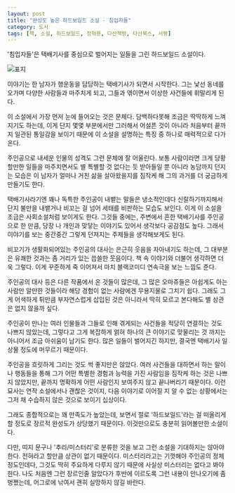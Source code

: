 ```yaml
---
layout: post
title: "완성도 높은 하드보일드 소설 - 침입자들"
category: 도서
tags: [책, 소설, 하드보일드, 정혁용, 다산책방, 다산북스, 서평]
---
```


'침입자들'은
택배기사를 중심으로 벌어지는 일들을 그린 하드보일드 소설이다.

![표지](https://lh3.googleusercontent.com/fS3RC1tjz8wCcB0XbqOAWvdRJ-ennSzfC7C8ugRRZBL-s9PtiMqXgVIqZnHJmZVRoD911QPbd51_Hw=s480)

이야기는 한 남자가 행운동을 담당하는 택배기사가 되면서 시작한다.
그는 낯선 동네를 오가며 다양한 사람들과 마주치게 되고,
그들과 엮이면서 이상한 사건들에 휘말리게 된다.

이 소설에서 가장 먼저 눈에 들어오는 것은 문체다.
담백하다못해 조금은 딱딱하게 느껴지기도 하는데,
이게 단지 몇몇 부분에서만 그러해서 어설픈 것이 아니라
처음부터 끝까지 일관된 통일감을 보이기 때문에
이 소설을 설명하는 특징 중 하나로 매력적으로 다가온다.

주인공으로 내세운 인물의 성격도 그런 문체에 잘 어울린다.
보통 사람이라면 크게 당황할만한 일들을 마주치면서도
별 특별할 것 없다는 듯 받아들일 뿐 아니라 농담까지 던지는 모습은
이 남자가 얼마나 거친 삶을 살아왔을지를 짐작케 해
그의 과거를 더 궁금하게 만들기도 한다.

택배기사라기엔 꽤나 독특한 주인공이 내뱉는 말들은
냉소적인데다 신랄하기까지해서
단지 불만을 내뱉거나 비꼬는 걸 넘어 세태를 비판하는 모습도 보인다.
이게 이 소설을 조금은 사회소설처럼 보이게도 한다.
그것들 중에는, 주변에서 흔한 택배기사를 주인공으로 한 만큼,
당장 나 개인과 맞닿는 이야기도 있어서 생각보다 공감점도 높다.
그래서 이야기를 보는 중간중간 그렇게 던져지는 주제들을 생각해보게도 된다.

비꼬기가 생활화되어있는 주인공의 대사는 은근히 웃음을 자아내기도 하는데,
그 대부분은 유쾌한 것과는 좀 거리가 있는 씁쓸한 웃음이다.
책 속 이야기와 더불어 생각하면 더욱 그렇다.
이게 꾸준하게 죽 이어져서 마치 블랙코미디 연속극을 보는 느낌도 준다.

주인공의 대사 등은 다른 작품에서 온 것들이 많은데,
그 많은 오마쥬들은 아쉽게도 아는 사람만 알만한 것들이라 해당 경험이 없는 사람에겐 무용지물로 그치기 쉽다.
그래도 그게 어색하게 튀만큼 부자연스럽게 삽입된 것은 아니라서
딱히 모르고 본다해도 별 상관은 없지 않을까 싶다.

주인공이 만나는 여러 인물들과 그들로 인해 겪게되는 사건들을 적당히 연결하는 것도 나쁘지 않았는데,
그렇다고 그게 복잡하게 얽혀 하나의 큰 이야기로 맞물리는 것 까지는 아니어서
조금 아쉬움이 남기도 한다.
많은 일들이 벌어지긴 하지만, 결국엔 택배기사 일상물 정도에 머무르기 때문이다.

주인공을 흐릿하게 그리는 것도 썩 좋지만은 않았다.
여러 사건들을 대하면서 하는 말이나 행동들을 통해
그가 어떤 특별한 경험과 능력을 가진 사람임을 짐작케 하는 것은 나쁘지 않았지만,
끝까지 명확하게 어떤 사람인지 보여주지 않고 끝나버리기 때문이다.
이런 묘사는 연작 소설에서나 괜찮은 것이지,
다음 이야기로 이어질 지 알 수 없는 상황에서는 그저 채 수습하지 않은 것으로 보이기 십상이다.

그래도 종합적으로는 꽤 만족도가 높았는데,
보면서 절로 '하드보일드'라는 걸 떠올리게 할 정도로
장르적 완성도가 상당했기 때문이다.
이것만으로도 충분히 읽어볼만한 소설이다.

다만, 띠지 문구나 '추리/미스터리'로 분류한 것을 보고 그런 소설을 기대하지는 않아야 한다.
전혀라고 할만큼 상관이 없기 때문이다.
미스터리라고는 기껏해야 주인공의 정체 정도인데다,
그것도 딱히 주요하게 다루지 않기 때문에 사실상 미스터리는 없다고 봐야한다.
나도 처음엔 그런 장르인줄 알았다가 후반에 이르도록 그런 내용이 안나오기에 좀 벙쪘는데,
어그로에 낚여서 괜히 실망하지 않길 바란다.
